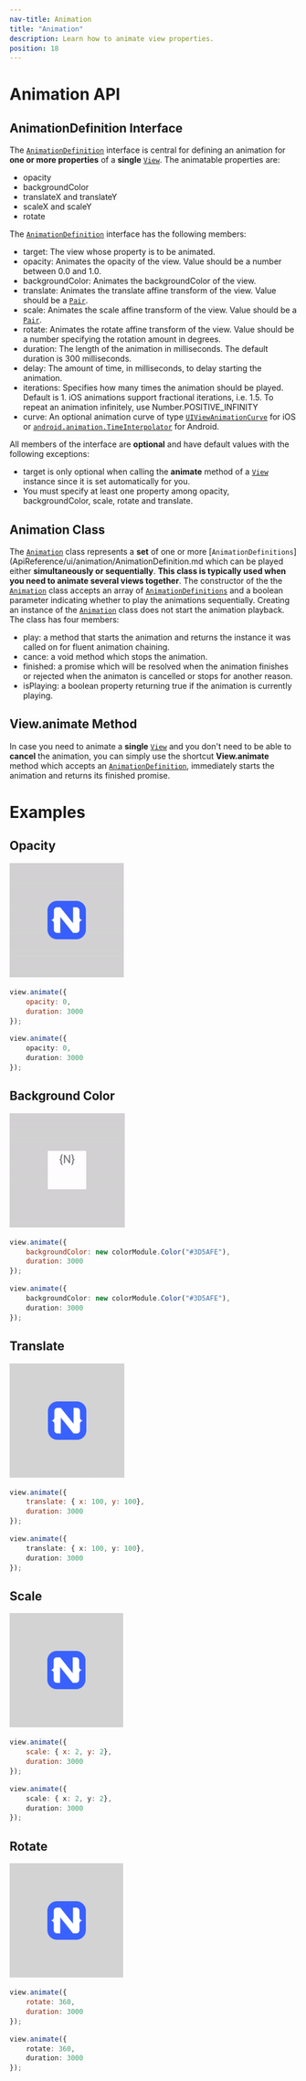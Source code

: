 ```yaml
---
nav-title: Animation
title: "Animation"
description: Learn how to animate view properties.
position: 18
---
```


# Animation API

## AnimationDefinition Interface
The [`AnimationDefinition`](ApiReference/ui/animation/AnimationDefinition.md) interface is central for defining an animation for **one or more properties** of a **single** [`View`](ApiReference/ui/core/View.md). The animatable properties are:
 - opacity
 - backgroundColor
 - translateX and translateY
 - scaleX and scaleY
 - rotate

The [`AnimationDefinition`](ApiReference/ui/animation/AnimationDefinition.md) interface has the following members:
 - target: The view whose property is to be animated.
 - opacity: Animates the opacity of the view. Value should be a number between 0.0 and 1.0.
 - backgroundColor: Animates the backgroundColor of the view.
 - translate: Animates the translate affine transform of the view. Value should be a [`Pair`](ApiReference/ui/animation/Pair.md).
 - scale: Animates the scale affine transform of the view. Value should be a [`Pair`](ApiReference/ui/animation/Pair.md).
 - rotate: Animates the rotate affine transform of the view. Value should be a number specifying the rotation amount in degrees.
 - duration: The length of the animation in milliseconds. The default duration is 300 milliseconds.
 - delay: The amount of time, in milliseconds, to delay starting the animation.
 - iterations: Specifies how many times the animation should be played. Default is 1. iOS animations support fractional iterations, i.e. 1.5. To repeat an animation infinitely, use Number.POSITIVE_INFINITY
 - curve: An optional animation curve of type [`UIViewAnimationCurve`](https://developer.apple.com/library/ios/documentation/UIKit/Reference/UIView_Class/#//apple_ref/c/tdef/UIViewAnimationCurve) for iOS or [`android.animation.TimeInterpolator`](http://developer.android.com/reference/android/animation/TimeInterpolator.html) for Android.

 All members of the interface are **optional** and have default values with the following exceptions:
 - target is only optional when calling the **animate** method of a [`View`](ApiReference/ui/core/View.md) instance since it is set automatically for you.
 - You must specify at least one property among opacity, backgroundColor, scale, rotate and translate.

## Animation Class
The [`Animation`](ApiReference/ui/animation/Animation.md) class represents a **set** of one or more [`AnimationDefinitions`](ApiReference/ui/animation/AnimationDefinition.md which can be played either **simultaneously or sequentially**. **This class is typically used when you need to animate several views together**. The constructor of the the [`Animation`](ApiReference/ui/animation/Animation.md) class accepts an array of [`AnimationDefinitions`](ApiReference/ui/animation/AnimationDefinition.md) and a boolean parameter indicating whether to play the animations sequentially. Creating an instance of the [`Animation`](ApiReference/ui/animation/Animation.md) class does not start the animation playback. The class has four members:
 - play: a method that starts the animation and returns the instance it was called on for fluent animation chaining.
 - cance: a void method which stops the animation.
 - finished: a promise which will be resolved when the animation finishes or rejected when the animaton is cancelled or stops for another reason.
 - isPlaying: a boolean property returning true if the animation is currently playing.

## View.animate Method
In case you need to animate a **single** [`View`](ApiReference/ui/core/View.md) and you don't need to be able to **cancel** the animation, you can simply use the shortcut **View.animate** method which accepts an [`AnimationDefinition`](ApiReference/ui/animation/AnimationDefinition.md), immediately starts the animation and returns its finished promise.

# Examples

## Opacity
![opacity](img/modules/animation/opacity.gif "Opacity")
``` JavaScript
view.animate({
    opacity: 0,
    duration: 3000
});
```
``` TypeScript
view.animate({
    opacity: 0,
    duration: 3000
});
```

## Background Color
![background-color](img/modules/animation/background-color.gif "Background Color")
``` JavaScript
view.animate({
    backgroundColor: new colorModule.Color("#3D5AFE"),
    duration: 3000
});
```
``` TypeScript
view.animate({
    backgroundColor: new colorModule.Color("#3D5AFE"),
    duration: 3000
});
```

## Translate
![translate](img/modules/animation/translate.gif "Translate")
``` JavaScript
view.animate({
    translate: { x: 100, y: 100},
    duration: 3000
});
```
``` TypeScript
view.animate({
    translate: { x: 100, y: 100},
    duration: 3000
});
```

## Scale
![scale](img/modules/animation/scale.gif "Scale")
``` JavaScript
view.animate({
    scale: { x: 2, y: 2},
    duration: 3000
});
```
``` TypeScript
view.animate({
    scale: { x: 2, y: 2},
    duration: 3000
});
```
## Rotate
![rotate](img/modules/animation/rotate.gif "Rotate")
``` JavaScript
view.animate({
    rotate: 360,
    duration: 3000
});
```
``` TypeScript
view.animate({
    rotate: 360,
    duration: 3000
});
```
